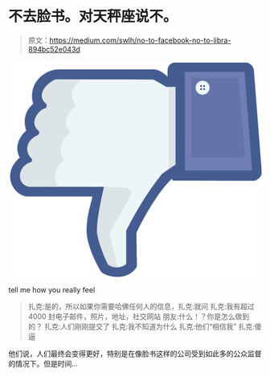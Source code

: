 # 不去脸书。对天秤座说不。

> 原文：<https://medium.com/swlh/no-to-facebook-no-to-libra-894bc52e043d>

![](img/c811bb916d4a063e9b84baeeffbc8ab0.png)

tell me how you really feel

> 扎克:是的，所以如果你需要哈佛任何人的信息，扎克:就问
> 扎克:我有超过 4000 封电子邮件，照片，地址，社交网站
> 朋友:什么！？你是怎么做到的？
> 扎克:人们刚刚提交了
> 扎克:我不知道为什么
> 扎克:他们“相信我”
> 扎克:傻逼

他们说，人们最终会变得更好，特别是在像脸书这样的公司受到如此多的公众监督的情况下。但是时间…